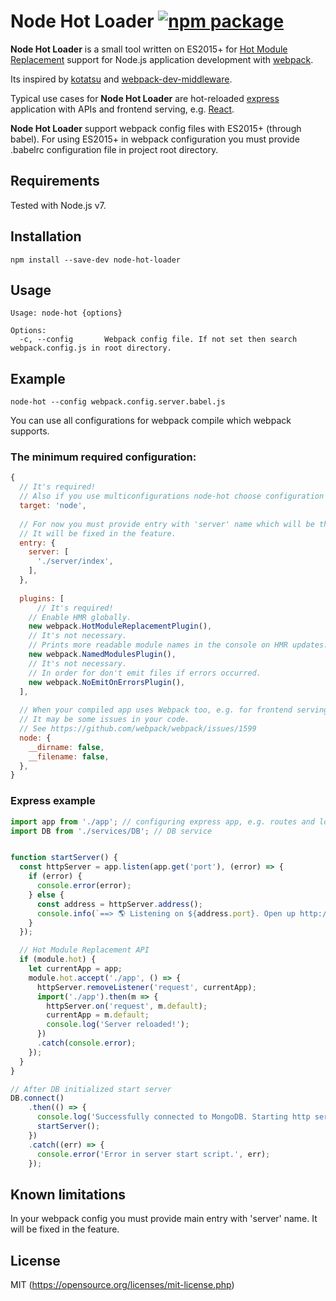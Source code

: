 # Node Hot Loader [![npm package](https://img.shields.io/npm/v/node-hot-loader.svg?style=flat-square)](https://www.npmjs.org/package/node-hot-loader)

**Node Hot Loader** is a small tool written on ES2015+ for [Hot Module Replacement](https://webpack.github.io/docs/hot-module-replacement.html) support for Node.js application development with [webpack](https://github.com/webpack/webpack).

Its inspired by [kotatsu](https://github.com/Yomguithereal/kotatsu/) and [webpack-dev-middleware](https://github.com/webpack/webpack-dev-middleware). 

Typical use cases for **Node Hot Loader** are hot-reloaded [express](http://expressjs.com/) application with APIs and frontend serving, e.g. [React](https://facebook.github.io/react/).

**Node Hot Loader** support webpack config files with ES2015+ (through babel).
For using ES2015+ in webpack configuration you must provide .babelrc configuration file in project root directory.

## Requirements

Tested with Node.js v7.

## Installation

```
npm install --save-dev node-hot-loader
```

## Usage

```
Usage: node-hot {options}

Options:
  -c, --config       Webpack config file. If not set then search webpack.config.js in root directory.
```

## Example
```
node-hot --config webpack.config.server.babel.js
```

You can use all configurations for webpack compile which webpack supports.

### The minimum required configuration:

```javascript
{
  // It's required!
  // Also if you use multiconfigurations node-hot choose configuration with target 'node'.
  target: 'node',
  
  // For now you must provide entry with 'server' name which will be the main entry point of node application.
  // It will be fixed in the feature.
  entry: {
    server: [
      './server/index',
    ],
  },
  
  plugins: [
      // It's required!
    // Enable HMR globally.
    new webpack.HotModuleReplacementPlugin(),
    // It's not necessary.
    // Prints more readable module names in the console on HMR updates.
    new webpack.NamedModulesPlugin(),
    // It's not necessary.
    // In order for don't emit files if errors occurred.
    new webpack.NoEmitOnErrorsPlugin(),
  ],
  
  // When your compiled app uses Webpack too, e.g. for frontend serving, Webpack sets __dirname to '/'.
  // It may be some issues in your code.
  // See https://github.com/webpack/webpack/issues/1599
  node: {
    __dirname: false,
    __filename: false,
  },
}
```

### Express example

```javascript
import app from './app'; // configuring express app, e.g. routes and logic
import DB from './services/DB'; // DB service


function startServer() {
  const httpServer = app.listen(app.get('port'), (error) => {
    if (error) {
      console.error(error);
    } else {
      const address = httpServer.address();
      console.info(`==> 🌎 Listening on ${address.port}. Open up http://localhost:${address.port}/ in your browser.`);
    }
  });

  // Hot Module Replacement API
  if (module.hot) {
    let currentApp = app;
    module.hot.accept('./app', () => {
      httpServer.removeListener('request', currentApp);
      import('./app').then(m => {
        httpServer.on('request', m.default);
        currentApp = m.default;
        console.log('Server reloaded!');
      })
      .catch(console.error);
    });
  }
}

// After DB initialized start server
DB.connect()
    .then(() => {
      console.log('Successfully connected to MongoDB. Starting http server.');
      startServer();
    })
    .catch((err) => {
      console.error('Error in server start script.', err);
    });
```

## Known limitations

In your webpack config you must provide main entry with 'server' name. It will be fixed in the feature.

## License

MIT (https://opensource.org/licenses/mit-license.php)
